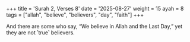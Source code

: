 +++
title = 'Surah 2, Verses 8'
date = '2025-08-27'
weight = 15
ayah = 8
tags = ["allah", "believe", "believers", "day", "faith"]
+++

And there are some who say, “We believe in Allah and the Last Day,” yet they are not ˹true˺ believers.